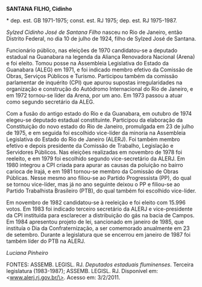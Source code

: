 **SANTANA FILHO, Cidinho**

\* dep. est. GB 1971-1975; const. est. RJ 1975; dep. est. RJ 1975-1987.

*Sylzed Cidinho José de Santana Filho* nasceu no Rio de Janeiro, então
Distrito Federal, no dia 10 de julho de 1924, filho de Sylzed José de
Santana.

Funcionário público, nas eleições de 1970 candidatou-se a deputado
estadual na Guanabara na legenda da Aliança Renovadora Nacional (Arena)
e foi eleito. Tomou posse na Assembleia Legislativa do Estado da
Guanabara (ALEG) em 1971, e foi indicado membro efetivo da Comissão de
Obras, Serviços Públicos e Turismo. Participou também da comissão
parlamentar de inquérito (CPI) que apurou supostas irregularidades na
organização e construção do Autódromo Internacional do Rio de Janeiro, e
em 1972 tornou-se líder da Arena, por um ano. Em 1973 passou a atuar
como segundo secretário da ALEG.

Com a fusão do antigo estado do Rio e da Guanabara, em outubro de 1974
elegeu-se deputado estadual constituinte. Participou da elaboração da
Constituição do novo estado do Rio de Janeiro, promulgada em 23 de julho
de 1975, e em seguida foi escolhido vice-líder da minoria na Assembleia
Legislativa do Estado do Rio de Janeiro (ALERJ). Foi também membro
efetivo e depois presidente da Comissão de Trabalho, Legislação e
Servidores Públicos. Nas eleições realizadas em novembro de 1978 foi
reeleito, e em 1979 foi escolhido segundo vice-secretário da ALERJ. Em
1980 integrou a CPI criada para apurar as causas da poluição no bairro
carioca de Irajá, e em 1981 tornou-se membro da Comissão de Obras
Públicas. Nesse mesmo ano filiou-se ao Partido Progressista (PP), do
qual se tornou vice-líder, mas já no ano seguinte deixou o PP e
filiou-se ao Partido Trabalhista Brasileiro (PTB), do qual também foi
escolhido vice-líder.

Em novembro de 1982 candidatou-se à reeleição e foi eleito com 15.996
votos. Em 1983 foi indicado terceiro secretário da ALERJ e
vice-presidente da CPI instituída para esclarecer a distribuição do gás
na bacia de Campos. Em 1984 apresentou projeto de lei, sancionado em
janeiro de 1985, que instituía o Dia da Confraternização, a ser
comemorado anualmente em 23 de setembro. Durante a legislatura que se
encerrou em janeiro de 1987 foi também líder do PTB na ALERJ.

*Luciana Pinheiro*

FONTES: ASSEMB. LEGISL. RJ. *Deputados estaduais fluminenses*. Terceira
legislatura (1983-1987); ASSEMB. LEGISL. RJ. Disponível em:
\<www.alerj.rj.gov.br/\>. Acesso em: 3/2/2011.
